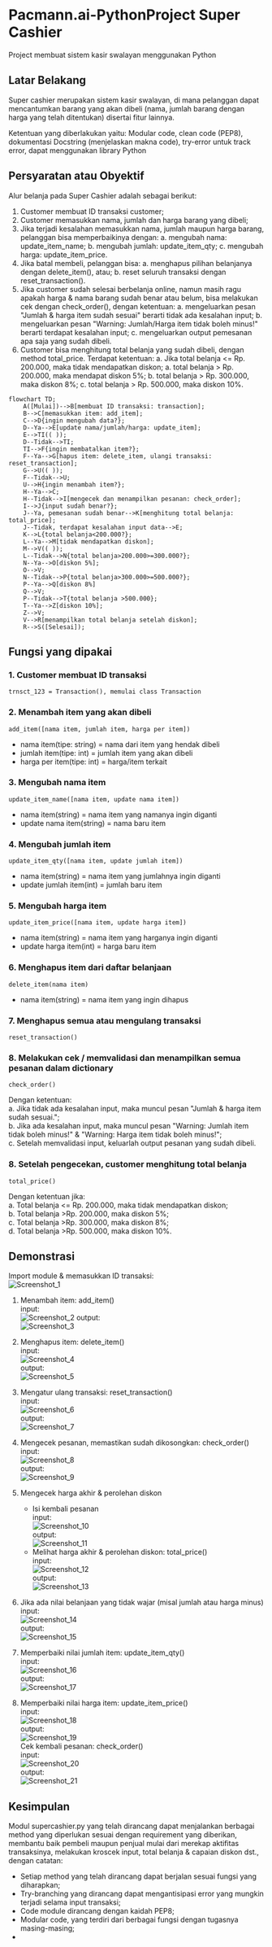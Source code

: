 # Pacmann.ai-PythonProject Super Cashier
Project membuat sistem kasir swalayan menggunakan Python

## Latar Belakang
Super cashier merupakan sistem kasir swalayan, di mana pelanggan dapat mencantumkan barang yang akan dibeli (nama, jumlah barang dengan harga yang telah ditentukan) disertai fitur lainnya.

Ketentuan yang diberlakukan yaitu: Modular code, clean code (PEP8), dokumentasi Docstring (menjelaskan makna code), try-error untuk track error, dapat menggunakan library Python

## Persyaratan atau Obyektif
Alur belanja pada Super Cashier adalah sebagai berikut:
1. Customer membuat ID transaksi customer;
2. Customer memasukkan nama, jumlah dan harga barang yang dibeli;
3. Jika terjadi kesalahan memasukkan nama, jumlah maupun harga barang, pelanggan bisa memperbaikinya dengan:
  a. mengubah nama: update_item_name;
  b. mengubah jumlah: update_item_qty;
  c. mengubah harga: update_item_price.
4. Jika batal membeli, pelanggan bisa:
  a. menghapus pilihan belanjanya dengan delete_item(), atau;
  b. reset seluruh transaksi dengan reset_transaction().
5. Jika customer sudah selesai berbelanja online, namun masih ragu apakah harga & nama barang sudah benar atau belum, bisa melakukan cek dengan check_order(), dengan ketentuan:
  a. mengeluarkan pesan "Jumlah & harga item sudah sesuai" berarti tidak ada kesalahan input;
  b. mengeluarkan pesan "Warning: Jumlah/Harga item tidak boleh minus!" berarti terdapat kesalahan input;
  c. mengeluarkan output pemesanan apa saja yang sudah dibeli.
6. Customer bisa menghitung total belanja yang sudah dibeli, dengan method total_price. Terdapat ketentuan:
  a. Jika total belanja <= Rp. 200.000, maka tidak mendapatkan diskon;
  a. total belanja > Rp. 200.000, maka mendapat diskon 5%;
  b. total belanja > Rp. 300.000, maka diskon 8%;
  c. total belanja  > Rp. 500.000, maka diskon 10%.
  
```mermaid
flowchart TD;
    A([Mulai])-->B[membuat ID transaksi: transaction];
    B-->C[memasukkan item: add_item];
    C-->D{ingin mengubah data?};
    D--Ya-->E[update nama/jumlah/harga: update_item];
    E-->TI(( ));
    D--Tidak-->TI;
    TI-->F{ingin membatalkan item?};
    F--Ya-->G[hapus item: delete_item, ulangi transaksi: reset_transaction];
    G-->U(( ));
    F--Tidak-->U;
    U-->H{ingin menambah item?};
    H--Ya-->C;
    H--Tidak-->I[mengecek dan menampilkan pesanan: check_order];
    I-->J{input sudah benar?};
    J--Ya, pemesanan sudah benar-->K[menghitung total belanja: total_price];
    J--Tidak, terdapat kesalahan input data-->E;
    K-->L{total belanja<200.000?};
    L--Ya-->M[tidak mendapatkan diskon];
    M-->V(( ));
    L--Tidak-->N{total belanja>200.000>=300.000?};
    N--Ya-->O[diskon 5%];
    O-->V;
    N--Tidak-->P{total belanja>300.000>=500.000?};
    P--Ya-->Q[diskon 8%]
    Q-->V;
    P--Tidak-->T{total belanja >500.000};
    T--Ya-->Z[diskon 10%];
    Z-->V;
    V-->R[menampilkan total belanja setelah diskon];
    R-->S([Selesai]);
```
## Fungsi yang dipakai

### 1. Customer membuat ID transaksi <br>
    trnsct_123 = Transaction(), memulai class Transaction
   
### 2. Menambah item yang akan dibeli <br>
    add_item([nama item, jumlah item, harga per item])
   * nama item(tipe: string)    = nama dari item yang hendak dibeli <br>
   * jumlah item(tipe: int)     = jumlah item yang akan dibeli <br>
   * harga per item(tipe: int)  = harga/item terkait <br>

### 3. Mengubah nama item <br>
    update_item_name([nama item, update nama item])
   * nama item(string)          = nama item yang namanya ingin diganti <br>
   * update nama item(string)   = nama baru item <br>
    
### 4. Mengubah jumlah item <br>
    update_item_qty([nama item, update jumlah item])
   * nama item(string)          = nama item yang jumlahnya ingin diganti <br>
   * update jumlah item(int)    = jumlah baru item <br>
  
### 5. Mengubah harga item <br>
    update_item_price([nama item, update harga item])
   * nama item(string)          = nama item yang harganya ingin diganti <br>
   * update harga item(int)     = harga baru item <br>
   
### 6. Menghapus item dari daftar belanjaan <br>
    delete_item(nama item)
   * nama item(string)         = nama item yang ingin dihapus <br>

### 7. Menghapus semua atau mengulang transaksi <br>
    reset_transaction()
   
### 8. Melakukan cek / memvalidasi dan menampilkan semua pesanan dalam dictionary <br>
    check_order()
  Dengan ketentuan: <br>
  a. Jika tidak ada kesalahan input, maka muncul pesan "Jumlah & harga item sudah sesuai."; <br>
  b. Jika ada kesalahan input, maka muncul pesan "Warning: Jumlah item tidak boleh minus!" & "Warning: Harga item tidak boleh minus!"; <br>
  c. Setelah memvalidasi input, keluarlah output pesanan yang sudah dibeli. <br>
  
### 8. Setelah pengecekan, customer menghitung total belanja <br>
    total_price()
  Dengan ketentuan jika: <br>
  a. Total belanja <= Rp. 200.000, maka tidak mendapatkan diskon; <br>
  b. Total belanja >Rp. 200.000, maka diskon 5%; <br>
  c. Total belanja >Rp. 300.000, maka diskon 8%; <br>
  d. Total belanja >Rp. 500.000, maka diskon 10%. <br>
 
## Demonstrasi <br>
Import module & memasukkan ID transaksi: <br>
![Screenshot_1](https://user-images.githubusercontent.com/119667963/217313577-92261e1d-37d2-4089-a974-6a7be73e7887.png)<br>

  1. Menambah item: add_item() <br>
     input: <br>
![Screenshot_2](https://user-images.githubusercontent.com/119667963/217313621-1d7a0f26-fe67-4bc7-b767-898c1eadf3e7.png)
     output: <br>
![Screenshot_3](https://user-images.githubusercontent.com/119667963/217313746-8c31cf3a-2c5d-4e40-a86a-e05443224bca.png)<br>

  2. Menghapus item: delete_item() <br>
      input: <br>
![Screenshot_4](https://user-images.githubusercontent.com/119667963/217314616-4124f607-091f-43a4-a82a-3bca9b105f63.png)<br>
      output: <br>
![Screenshot_5](https://user-images.githubusercontent.com/119667963/217314870-f235879b-4c7b-48a0-bd83-0379fe8f6af5.png)<br>
      
  3. Mengatur ulang transaksi: reset_transaction()<br>
      input:<br>
![Screenshot_6](https://user-images.githubusercontent.com/119667963/217316039-8dfaa3c9-efcd-4b97-b977-5f0bdf7a46cd.png)<br>
      output:<br>
![Screenshot_7](https://user-images.githubusercontent.com/119667963/217316090-06c08d4c-ca00-4e9d-970e-1623e940b55f.png)<br>
      
  4. Mengecek pesanan, memastikan sudah dikosongkan: check_order()<br>
      input:<br>
![Screenshot_8](https://user-images.githubusercontent.com/119667963/217316288-c8aee87a-7b49-4773-9164-62da49b62e06.png)<br>
      output:<br>
![Screenshot_9](https://user-images.githubusercontent.com/119667963/217316319-ce1b66ce-0b48-499b-8607-fceb4cba51a0.png)<br>
      
  5. Mengecek harga akhir & perolehan diskon<br>
     * Isi kembali pesanan<br>
      input:<br>
![Screenshot_10](https://user-images.githubusercontent.com/119667963/217317115-ad4d6ac4-e5cd-4dd7-a38f-beb4bc811f6c.png)<br>
      output:<br>
![Screenshot_11](https://user-images.githubusercontent.com/119667963/217317152-5d4b2a79-d995-4105-8d7a-eabcacf7f9b5.png)<br>
     * Melihat harga akhir & perolehan diskon: total_price()<br>
      input:<br>
![Screenshot_12](https://user-images.githubusercontent.com/119667963/217319069-f6a80565-aaa3-42ec-855e-98fe900ae875.png)<br>
      output:<br>
![Screenshot_13](https://user-images.githubusercontent.com/119667963/217319333-0e03609e-b6fe-41b0-91a3-601e1844365e.png)<br>
   
  6. Jika ada nilai belanjaan yang tidak wajar (misal jumlah atau harga minus)<br>
      input:<br>
![Screenshot_14](https://user-images.githubusercontent.com/119667963/217321660-d1731442-adb8-491f-8585-777c97cd3e0b.png)<br>
      output:<br>
![Screenshot_15](https://user-images.githubusercontent.com/119667963/217326356-d0f27c46-44e2-426a-84bd-b58ca42ba661.png)
       
  7. Memperbaiki nilai jumlah item: update_item_qty()<br>
      input:<br>
![Screenshot_16](https://user-images.githubusercontent.com/119667963/217322515-5dd8712e-0899-4a37-bcd9-0c757f1fd4e6.png)<br>
      output:<br>
![Screenshot_17](https://user-images.githubusercontent.com/119667963/217322544-ef6f4894-ea4a-453e-ad5a-d3b68f121c04.png)<br>
       
  8. Memperbaiki nilai harga item: update_item_price()<br>
      input:<br>
![Screenshot_18](https://user-images.githubusercontent.com/119667963/217322581-78db85c0-a935-421e-856a-101542fbec1b.png)<br>
      output:<br>
![Screenshot_19](https://user-images.githubusercontent.com/119667963/217322616-6e835b1d-e299-4bb0-9c5c-df1bf5591d26.png)<br>
    Cek kembali pesanan: check_order()<br>
      input:<br>
![Screenshot_20](https://user-images.githubusercontent.com/119667963/217323931-bf4f6078-3089-4518-ab46-62a5050100a5.png)<br>
      output:<br>
![Screenshot_21](https://user-images.githubusercontent.com/119667963/217323962-520361dd-19a0-42ec-8e5e-775e7f933f2b.png)


## Kesimpulan <br>
Modul supercashier.py yang telah dirancang dapat menjalankan berbagai method yang diperlukan sesuai dengan requirement yang diberikan, membantu baik pembeli maupun penjual mulai dari merekap aktifitas transaksinya, melakukan kroscek input, total belanja & capaian diskon dst., dengan catatan: <br>
* Setiap method yang telah dirancang dapat berjalan sesuai fungsi yang diharapkan;
* Try-branching yang dirancang dapat mengantisipasi error yang mungkin terjadi selama input transaksi;
* Code module dirancang dengan kaidah PEP8;
* Modular code, yang terdiri dari berbagai fungsi dengan tugasnya masing-masing;
* 
      

